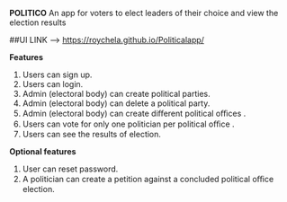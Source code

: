 **POLITICO**
An app for voters to elect leaders of their choice and view the election results

##UI LINK --> https://roychela.github.io/Politicalapp/

**Features**
1. Users can sign up.  
2. Users can login.  
3. Admin (electoral body) can create political parties.  
4. Admin (electoral body) can delete a political party.  
5. Admin (electoral body) can create diﬀerent  political oﬃces .  
6. Users can vote for only one politician per  political oﬃce .   
7. Users can see the results of election. 

**Optional features**
1. User can reset password.  
2. A politician can create a  petition  against a concluded political oﬃce election.  

